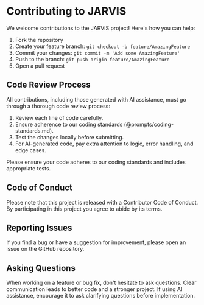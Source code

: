 # Contributing to JARVIS

We welcome contributions to the JARVIS project! Here's how you can help:

1. Fork the repository
2. Create your feature branch: `git checkout -b feature/AmazingFeature`
3. Commit your changes: `git commit -m 'Add some AmazingFeature'`
4. Push to the branch: `git push origin feature/AmazingFeature`
5. Open a pull request

## Code Review Process

All contributions, including those generated with AI assistance, must go through a thorough code review process:

1. Review each line of code carefully.
2. Ensure adherence to our coding standards (@prompts/coding-standards.md).
3. Test the changes locally before submitting.
4. For AI-generated code, pay extra attention to logic, error handling, and edge cases.

Please ensure your code adheres to our coding standards and includes appropriate tests.

## Code of Conduct

Please note that this project is released with a Contributor Code of Conduct. By participating in this project you agree to abide by its terms.

## Reporting Issues

If you find a bug or have a suggestion for improvement, please open an issue on the GitHub repository.

## Asking Questions

When working on a feature or bug fix, don't hesitate to ask questions. Clear communication leads to better code and a stronger project. If using AI assistance, encourage it to ask clarifying questions before implementation.